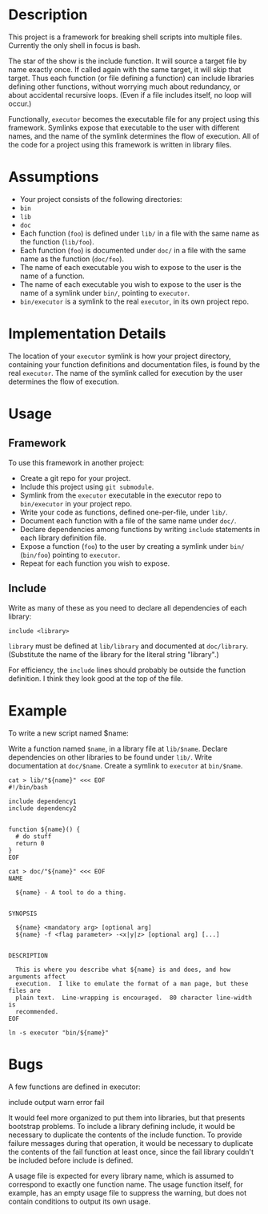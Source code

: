 # Description

This project is a framework for breaking shell scripts into multiple
files.  Currently the only shell in focus is bash.

The star of the show is the include function.  It will source a target
file by name exactly once.  If called again with the same target, it
will skip that target.  Thus each function (or file defining a function)
can include libraries defining other functions, without worrying much
about redundancy, or about accidental recursive loops.  (Even if a file
includes itself, no loop will occur.)

Functionally, `executor` becomes the executable file for any project
using this framework.  Symlinks expose that executable to the user with
different names, and the name of the symlink determines the flow of
execution.  All of the code for a project using this framework is
written in library files.


# Assumptions

* Your project consists of the following directories:
 * `bin`
 * `lib`
 * `doc`
* Each function (`foo`) is defined under `lib/` in a file with the same name as the function (`lib/foo`).
* Each function (`foo`) is documented under `doc/` in a file with the same name as the function (`doc/foo`).
* The name of each executable you wish to expose to the user is the name of a function.
* The name of each executable you wish to expose to the user is the name of a symlink under `bin/`, pointing to `executor`.
* `bin/executor` is a symlink to the real `executor`, in its own project repo.

# Implementation Details

The location of your `executor` symlink is how your project directory,
containing your function definitions and documentation files, is found
by the real `executor`.  The name of the symlink called for execution by
the user determines the flow of execution.


# Usage

## Framework

To use this framework in another project:

* Create a git repo for your project.
* Include this project using `git submodule`.
* Symlink from the `executor` executable in the executor repo to `bin/executor` in your project repo.
* Write your code as functions, defined one-per-file, under `lib/`.
* Document each function with a file of the same name under `doc/`.
* Declare dependencies among functions by writing `include` statements in each library definition file.
* Expose a function (`foo`) to the user by creating a symlink under `bin/` (`bin/foo`) pointing to `executor`.
* Repeat for each function you wish to expose.

## Include

Write as many of these as you need to declare all dependencies of each
library:

```
include <library>
```

`library` must be defined at `lib/library` and documented at
`doc/library`.  (Substitute the name of the library for the literal
string "library".)

For efficiency, the `include` lines should probably be outside the
function definition.  I think they look good at the top of the file.


# Example

To write a new script named $name:

Write a function named `$name`, in a library file at `lib/$name`.  Declare
dependencies on other libraries to be found under `lib/`.  Write documentation
at `doc/$name`.  Create a symlink to `executor` at `bin/$name`.

```
cat > lib/"${name}" <<< EOF
#!/bin/bash

include dependency1
include dependency2


function ${name}() {
  # do stuff
  return 0
}
EOF

cat > doc/"${name}" <<< EOF
NAME

  ${name} - A tool to do a thing.


SYNOPSIS

  ${name} <mandatory arg> [optional arg]
  ${name} -f <flag parameter> -<x|y|z> [optional arg] [...]


DESCRIPTION

  This is where you describe what ${name} is and does, and how arguments affect
  execution.  I like to emulate the format of a man page, but these files are
  plain text.  Line-wrapping is encouraged.  80 character line-width is
  recommended.
EOF

ln -s executor "bin/${name}"
```


# Bugs

A few functions are defined in executor:

  include
  output
  warn
  error
  fail

It would feel more organized to put them into libraries, but that
presents bootstrap problems.  To include a library defining include, it
would be necessary to duplicate the contents of the include function.
To provide failure messages during that operation, it would be necessary
to duplicate the contents of the fail function at least once, since the
fail library couldn't be included before include is defined.

A usage file is expected for every library name, which is assumed to
correspond to exactly one function name.  The usage function itself, for
example, has an empty usage file to suppress the warning, but does not
contain conditions to output its own usage.

